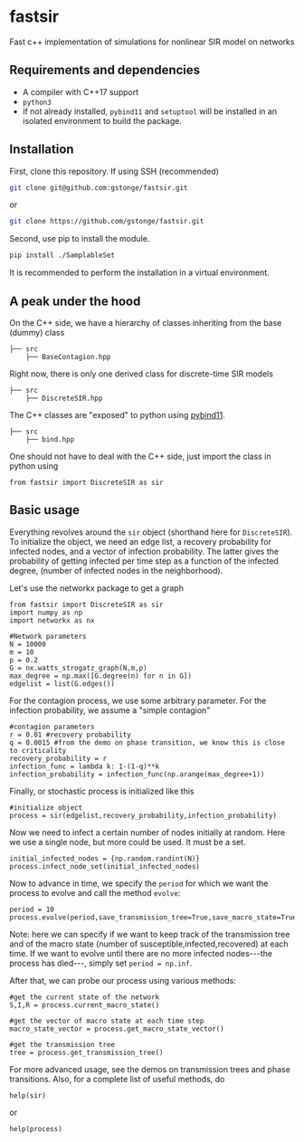 # fastsir

Fast c++ implementation of simulations for nonlinear SIR model on networks

## Requirements and dependencies

* A compiler with C++17 support
* `python3`
* if not already installed, `pybind11` and `setuptool` will be installed in an isolated environment
  to build the package.

## Installation

First, clone this repository. If using SSH (recommended)
```bash
git clone git@github.com:gstonge/fastsir.git
```
or

```bash
git clone https://github.com/gstonge/fastsir.git
```

Second, use pip to install the module.
```bash
pip install ./SamplableSet
```
It is recommended to perform the installation in a virtual environment.

## A peak under the hood

On the C++ side, we have a hierarchy of classes inheriting from the base (dummy) class
```
├── src
    ├── BaseContagion.hpp
```

Right now, there is only one derived class for discrete-time SIR models
```
├── src
    ├── DiscreteSIR.hpp
```

The C++ classes are "exposed" to python using [pybind11](https://pybind11.readthedocs.io/en/stable/index.html).
```
├── src
    ├── bind.hpp
```

One should not have to deal with the C++ side, just import the class in python using
```
from fastsir import DiscreteSIR as sir
```

## Basic usage

Everything revolves around the `sir` object (shorthand here for `DiscreteSIR`).
To initialize the object, we need an edge list, a recovery probability for infected nodes, and a
vector of infection probability. The latter gives the probability of getting infected per time step
as a function of the infected degree, (number of infected nodes in the neighborhood).

Let's use the networkx package to get a graph

```
from fastsir import DiscreteSIR as sir
import numpy as np
import networkx as nx

#Network parameters
N = 10000
m = 10
p = 0.2
G = nx.watts_strogatz_graph(N,m,p)
max_degree = np.max([G.degree(n) for n in G])
edgelist = list(G.edges())
```

For the contagion process, we use some arbitrary parameter. For the infection probability, we assume
a "simple contagion"
```
#contagion parameters
r = 0.01 #recovery probability
q = 0.0015 #from the demo on phase transition, we know this is close to criticality
recovery_probability = r
infection_func = lambda k: 1-(1-q)**k
infection_probability = infection_func(np.arange(max_degree+1))
```

Finally, or stochastic process is initialized like this
```
#initialize object
process = sir(edgelist,recovery_probability,infection_probability)
```

Now we need to infect a certain number of nodes initially at random. Here we use a single node, but
more could be used. It must be a set.
```
initial_infected_nodes = {np.random.randint(N)}
process.infect_node_set(initial_infected_nodes)
```

Now to advance in time, we specify the `period` for which we want the process to evolve and call the
method `evolve`:
```
period = 10
process.evolve(period,save_transmission_tree=True,save_macro_state=True)
```
Note: here we can specify if we want to keep track of the transmission tree and of the macro state
(number of susceptible,infected,recovered) at each time.
If we want to evolve until there are no more infected nodes---the process has died---, simply set
`period = np.inf`.

After that, we can probe our process using various methods:
```
#get the current state of the network
S,I,R = process.current_macro_state()

#get the vector of macro state at each time step
macro_state_vector = process.get_macro_state_vector()

#get the transmission tree
tree = process.get_transmission_tree()
```

For more advanced usage, see the demos on transmission trees and phase transitions.
Also, for a complete list of useful methods, do
```
help(sir)
```
or
```
help(process)
```

